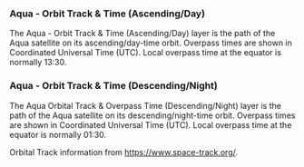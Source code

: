 ### Aqua - Orbit Track & Time (Ascending/Day)
The Aqua - Orbit Track & Time (Ascending/Day) layer is the path of the Aqua satellite on its ascending/day-time orbit. Overpass times are shown in Coordinated Universal Time (UTC). Local overpass time at the equator is normally 13:30.

### Aqua - Orbit Track & Time  (Descending/Night)
The Aqua Orbital Track & Overpass Time (Descending/Night) layer is the path of the Aqua satellite on its descending/night-time orbit. Overpass times are shown in Coordinated Universal Time (UTC). Local overpass time at the equator is normally 01:30.

Orbital Track information from <https://www.space-track.org/>.
